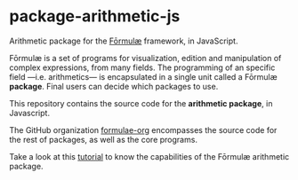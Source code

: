 # package-arithmetic-js

Arithmetic package for the [Fōrmulæ](https://formulae.org) framework, in JavaScript.

Fōrmulæ is a set of programs for visualization, edition and manipulation of complex expressions, from many fields. The programming of an specific field —i.e. arithmetics— is encapsulated in a single unit called a Fōrmulæ **package**. Final users can decide which packages to use.

This repository contains the source code for the **arithmetic package**, in Javascript.

The GitHub organization [formulae-org](https://github.com/formulae-org) encompasses the source code for the rest of packages, as well as the core programs.

Take a look at this [tutorial](https://formulae.org/?script=tutorials/Arithmetic) to know the capabilities of the Fōrmulæ arithmetic package.
